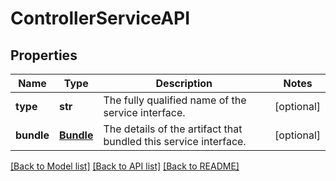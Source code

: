 # ControllerServiceAPI

## Properties
Name | Type | Description | Notes
------------ | ------------- | ------------- | -------------
**type** | **str** | The fully qualified name of the service interface. | [optional] 
**bundle** | [**Bundle**](Bundle.md) | The details of the artifact that bundled this service interface. | [optional] 

[[Back to Model list]](../registryDocs.md#documentation-for-models) [[Back to API list]](../registryDocs.md#documentation-for-api-endpoints) [[Back to README]](../registryDocs.md)


